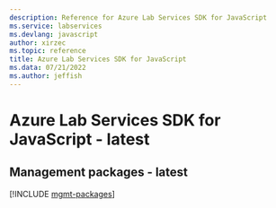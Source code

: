 ```yaml
---
description: Reference for Azure Lab Services SDK for JavaScript
ms.service: labservices
ms.devlang: javascript
author: xirzec
ms.topic: reference
title: Azure Lab Services SDK for JavaScript
ms.data: 07/21/2022
ms.author: jeffish
---
```

# Azure Lab Services SDK for JavaScript - latest

## Management packages - latest
[!INCLUDE [mgmt-packages](lab-services-mgmt-index.md)]